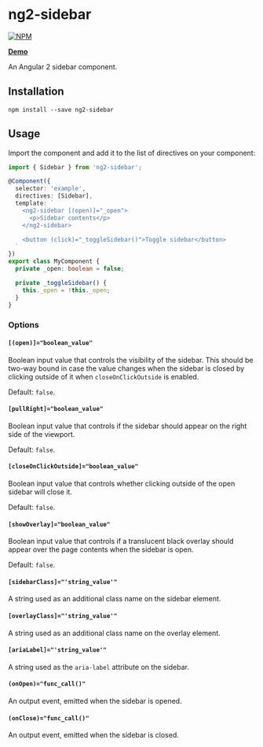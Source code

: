 # ng2-sidebar

[![NPM](https://nodei.co/npm/ng2-sidebar.png?compact=true)](https://nodei.co/npm/ng2-sidebar)

**[Demo](http://echeung.me/ng2-sidebar)**

An Angular 2 sidebar component.


## Installation

```shell
npm install --save ng2-sidebar
```


## Usage

Import the component and add it to the list of directives on your component:

```typescript
import { Sidebar } from 'ng2-sidebar';

@Component({
  selector: 'example',
  directives: [Sidebar],
  template: `
    <ng2-sidebar [(open)]="_open">
      <p>Sidebar contents</p>
    </ng2-sidebar>

    <button (click)="_toggleSidebar()">Toggle sidebar</button>
  `
})
export class MyComponent {
  private _open: boolean = false;

  private _toggleSidebar() {
    this._open = !this._open;
  }
}
```

### Options

#### `[(open)]="boolean_value"`
Boolean input value that controls the visibility of the sidebar. This should be two-way bound in case
the value changes when the sidebar is closed by clicking outside of it when `closeOnClickOutside` is
enabled.

Default: `false`.

#### `[pullRight]="boolean_value"`
Boolean input value that controls if the sidebar should appear on the right side of the viewport.

Default: `false`.

#### `[closeOnClickOutside]="boolean_value"`
Boolean input value that controls whether clicking outside of the open sidebar will close it.

Default: `false`.

#### `[showOverlay]="boolean_value"`
Boolean input value that controls if a translucent black overlay should appear over the page
contents when the sidebar is open.

Default: `false`.

#### `[sidebarClass]="'string_value'"`
A string used as an additional class name on the sidebar element.

#### `[overlayClass]="'string_value'"`
A string used as an additional class name on the overlay element.

#### `[ariaLabel]="'string_value'"`
A string used as the `aria-label` attribute on the sidebar.

#### `(onOpen)="func_call()"`
An output event, emitted when the sidebar is opened.

#### `(onClose)="func_call()"`
An output event, emitted when the sidebar is closed.
